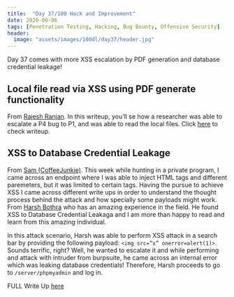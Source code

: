 ```yaml
---
title:  "Day 37/100 Hack and Improvement"
date: 2020-06-06
tags: [Penetration Testing, Hacking, Bug Bounty, Offensive Security]
header: 
  image: "assets/images/100dl/day37/header.jpg"
---
```

Day 37 comes with more XSS escalation by PDF generation and database credential leakage!

## Local file read via XSS using PDF generate functionality

From [Rajesh Ranjan](https://twitter.com/eh_rajesh). In this writeup, you’ll se how a researcher was able to escalate a P4 bug to P1, and was able to read the local files. Click [here](https://echopwn.com/local-file-read-via-xss-using-pdf-generate-functionality/) to check writeup.


## XSS to Database Credential Leakage

From [Sam (CoffeeJunkie)](https://twitter.com/coffeejunkiee_). This week while hunting in a private program, I came across an endpoint where I was able to inject HTML tags and different paremeters, but it was limited to certain tags. Having the pursue to achieve XSS I came across different write ups in order to understand the thought process behind the attack and how specially some payloads might work. From [Harsh Bothra](https://twitter.com/harshbothra_) who has an amazing experience in the field. He found XSS to Database Credential Leakaga and I am more than happy to read and learn from this amazing individual. 

In this attack scenario, Harsh was able to perform XSS attack in a search bar by providing the following payload: ```<img src=”x” onerror=alert(1)>```. Sounds terrific, right? Well, he wanted to escalate it and while performing and attack with intruder from burpsuite, he came across an internal error which was leaking database credentials! Therefore, Harsh proceeds to go to ```/server/phpmyadmin``` and log in.

FULL Write Up [here](https://medium.com/@hbothra22/xss-to-database-credential-leakage-database-access-story-of-total-luck-77c990be8ab2)